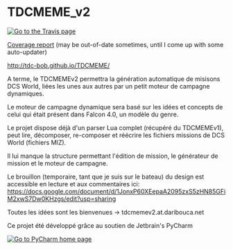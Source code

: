 # TDCMEME_v2 #


<a href="https://travis-ci.org/TDC-bob/TDCMEME">
<img src="https://travis-ci.org/TDC-bob/TDCMEME.png" alt="Go to the Travis page" border="0">
</a>

<a href="http://tdc-bob.github.io/TDCMEME/">Coverage report</a> (may be out-of-date sometimes, until I come up with some auto-updater)

http://tdc-bob.github.io/TDCMEME/

A terme, le TDCMEMEv2 permettra la génération automatique de misisons DCS World, liées les unes aux autres par un petit moteur de campagne dynamiques.

Le moteur de campagne dynamique sera basé sur les idées et concepts de celui qui était présent dans Falcon 4.0, un modèle du genre.

Le projet dispose déjà d'un parser Lua complet (récupéré du TDCMEMEv1), peut lire, décomposer, re-composer et réécrire les fichiers missions de DCS World (fichiers MIZ).

Il lui manque la structure permettant l'édition de mission, le générateur de mission et le moteur de campagne.

Le brouillon (temporaire, tant que je suis sur le bateau) du design est accessible en lecture et aux commentaires ici: https://docs.google.com/document/d/1JonxP60XEepaA2095zxS5zHN85GFiM2xwS7Dw0KHzgs/edit?usp=sharing

Toutes les idées sont les bienvenues -> tdcmemev2.at.daribouca.net


Ce projet été développé grâce au soutien de Jetbrain's PyCharm


<a href="http://www.jetbrains.com/pycharm">
<img src="http://www.jetbrains.com/img/logos/pycharm_logo.gif" alt="Go to PyCharm home page" border="0">
</a>
